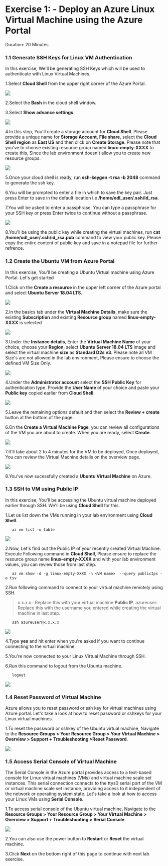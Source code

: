 # Exercise 1: - Deploy an Azure Linux Virtual Machine using the Azure Portal 
Duration: 20 Minutes

### 1.1 Generate SSH Keys for Linux VM Authentication

In this exercise, We'll be generating SSH Keys which will be used to authenticate with Linux Virtual Machines. 

1.Select  **Cloud Shell** from the upper right corner of the Azure Portal.

   ![](images/azureclisign.png)
   
2.Select the **Bash** in the cloud shell window.

3.Select **Show advance settings**. 

  <kbd> ![](images/linux3.png) </kbd>

4.In this step, You'll create a storage account for **Cloud Shell**.  Please provide a unique name for **Storage Account**, **File share**, select the **Cloud Shell region** as **East US** and then click on **Create Storage**. Please note that you've to choose existing resource group named **linux-empty-XXXX** to create this, Since the lab environment doesn't allow you to create new resource groups. 

   ![](images/newstorage.png)

5.Once your cloud shell is ready, run **ssh-keygen -t rsa -b 2048** command to generate the ssh key.

6.You will be prompted to enter a file in which to save the key pair. Just press Enter to save in the default location i.e **/home/odl_user/.ssh/id_rsa**.

7.You will be asked to enter a passphrase. You can type a passphrase for your SSH key or press Enter twice to continue without a passphrase.

   ![](images/newssh.png)

8.You'll be using the public key while creating the virtual machines, run  **cat /home/odl_user/.ssh/id_rsa.pub** command to view your public key. Please copy the entire content of public key and save in a notepad file for further refrence. 

### 1.2 Create the Ubuntu VM from Azure Portal
In this exercise, You'll be creating a Ubuntu Virtual machine using Azure Portal. Let's get started

1.Click on the **Create a resource** in the upper left corner of the Azure portal and select **Ubuntu Server 18.04 LTS**.

   ![](images/ubuntunew.png)
   
2.In the basics tab under the **Virtual Machine Details**, make sure the existing **Subscription** and existing  **Resource group** named **linux-empty-XXXX** is selected

   ![](images/suscription.png)
   
3.Under the **Instance details**, Enter the **Virtual Machine Name** of your choice, choose your **Region**, select **Ubuntu Server 18.04 LTS** image and select the virtual machine **size** as **Standard D2s v3**. Please note all VM Size's are not allowed in the lab environment, Please ensure to choose the defined VM Size Only.
   
   ![](images/vmname.png)
   
4.Under the **Administrator account** select the **SSH Public Key** for authentication type. Provide the **User Name** of your choice and paste your **Public key** copied earlier from **Cloud Shell**.

   ![](images/sshselcet.png)

5.Leave the remaining options default and then select the **Review + create** button at the bottom of the page.

6.On the **Create a Virtual Machine Page**, you can review all configurations of the VM you are about to create. When you are ready, select **Create**.

   ![](images/validation.png)
   
7.It'll take about 2 to 4 minutes for the VM to be deployed, Once deployed, You can review the Virtual Machine details on the overview page. 

   ![](images/overview.png)
   
   
8.You've now sucessfully created a **Ubuntu Virtual Machine** on Azure. 

### 1.3 SSH to VM using Public IP

In this exercise, You'll be accessing the Ubuntu virtual machine deployed earlier through SSH. We'll be using **Cloud Shell** for this.

1.Let us list down the VMs running in your lab environment using **Cloud Shell**.

       az vm list -o table
       
   
   ![](images/linux4.png)
   
2.Now, Let's find out the Public IP of your recently created Virtual Machine. Execute Following command in **Cloud Shell**, Please ensure to replace the resource group name **linux-empty-XXXX** and **<VM Name>** with your lab environment values, you can review those from last step.

       az vm show -d -g linux-empty-XXXX -n <VM name>  --query publicIps -o tsv

2.Run following command to connect to your virtual machine remotely using SSH. 

   > x.x.x.x : Replace this with your virtual machine **Public IP**.
   > azureuser: Replace this with the username you entered while creating the virtual machine in last step. 

       ssh azureuser@x.x.x.x
          
   ![](images/newsshvm.png)
    
4.Type **yes** and hit enter when you're asked if you want to continue connecting to the virtual machine. 

5.You're now connected to your Linux Virtual Machine through SSH. 
    
6.Run this command to logout from the Ubuntu machine.

       logout

   ![](images/logout.png) 

### 1.4 Reset Password of Virtual Machine
Azure allows you to reset password or ssh key for virtual machines using Azure portal. Let's take a look at how to reset password or sshkeys for your Linux virtual machines. 

1.To reset the password or sshkey of the Ubuntu virtual machine, Navigate to the **Resource Groups > Your Resource Group > Your Virtual Machine > Overview > Support + Troubleshooting >Reset Password**.

   ![](images/resetp.png)

### 1.5 Access Serial Console of Virtual Machine
The Serial Console in the Azure portal provides access to a text-based console for Linux virtual machines (VMs) and virtual machine scale set instances. This serial connection connects to the ttys0 serial port of the VM or virtual machine scale set instance, providing access to it independent of the network or operating system state. Let's take a look at how to access your Linux VMs using **Serial Console**. 

1.To access serial console of the Ubuntu virtual machine, Navigate to the **Resource Groups > Your Resource Group > Your Virtual Machine > Overview > Support + Troubleshooting > Serial Console**.

   ![](images/serialconsole.png)

2.You can also use the power button to **Restart** or **Reset** the virtual machine.

3.Click **Next** on the bottom right of this page to continue with next lab exercise.
